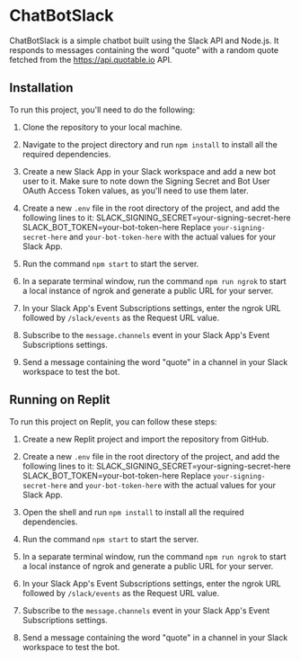 # ChatBotSlack

ChatBotSlack is a simple chatbot built using the Slack API and Node.js. It responds to messages containing the word "quote" with a random quote fetched from the https://api.quotable.io API.

## Installation

To run this project, you'll need to do the following:

1. Clone the repository to your local machine.
2. Navigate to the project directory and run `npm install` to install all the required dependencies.
3. Create a new Slack App in your Slack workspace and add a new bot user to it. Make sure to note down the Signing Secret and Bot User OAuth Access Token values, as you'll need to use them later.
4. Create a new `.env` file in the root directory of the project, and add the following lines to it:
  SLACK_SIGNING_SECRET=your-signing-secret-here
  SLACK_BOT_TOKEN=your-bot-token-here
Replace `your-signing-secret-here` and `your-bot-token-here` with the actual values for your Slack App.

5. Run the command `npm start` to start the server.
6. In a separate terminal window, run the command `npm run ngrok` to start a local instance of ngrok and generate a public URL for your server.
7. In your Slack App's Event Subscriptions settings, enter the ngrok URL followed by `/slack/events` as the Request URL value.
8. Subscribe to the `message.channels` event in your Slack App's Event Subscriptions settings.
9. Send a message containing the word "quote" in a channel in your Slack workspace to test the bot.

## Running on Replit

To run this project on Replit, you can follow these steps:

1. Create a new Replit project and import the repository from GitHub.
2. Create a new `.env` file in the root directory of the project, and add the following lines to it:
  SLACK_SIGNING_SECRET=your-signing-secret-here
  SLACK_BOT_TOKEN=your-bot-token-here
Replace `your-signing-secret-here` and `your-bot-token-here` with the actual values for your Slack App.

3. Open the shell and run `npm install` to install all the required dependencies.
4. Run the command `npm start` to start the server.
5. In a separate terminal window, run the command `npm run ngrok` to start a local instance of ngrok and generate a public URL for your server.
6. In your Slack App's Event Subscriptions settings, enter the ngrok URL followed by `/slack/events` as the Request URL value.
7. Subscribe to the `message.channels` event in your Slack App's Event Subscriptions settings.
8. Send a message containing the word "quote" in a channel in your Slack workspace to test the bot.
